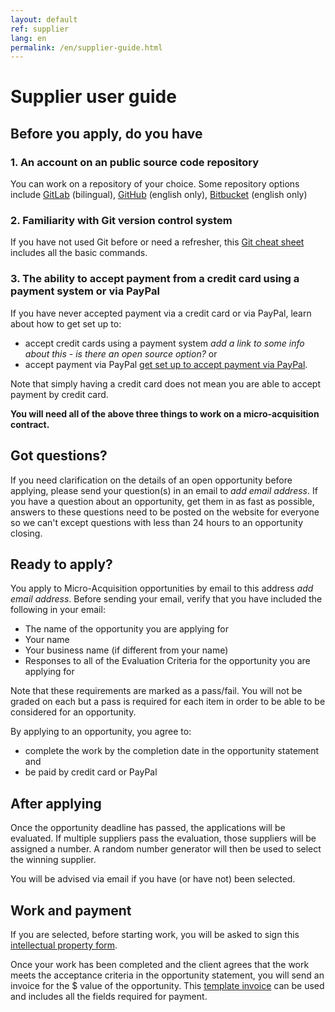 ```yaml
---
layout: default
ref: supplier
lang: en
permalink: /en/supplier-guide.html
---
```

# Supplier user guide

## Before you apply, do you have

### 1. An account on an public source code repository

You can work on a repository of your choice.
Some repository options include [GitLab](https://gitlab.com/) (bilingual), [GitHub](https://github.com.com/) (english only), [Bitbucket](https://bitbucket.org/) (english only)

### 2. Familiarity with Git version control system

If you have not used Git before or need a refresher, this [Git cheat sheet](https://training.github.com/downloads/github-git-cheat-sheet) includes all the basic commands.

### 3. The ability to accept payment from a credit card using a payment system or via PayPal

If you have never accepted payment via a credit card or via PayPal, learn about how to get set up to:

- accept credit cards using a payment system *add a link to some info about this - is there an open source option?* or
- accept payment via PayPal [get set up to accept payment via PayPal](https://www.paypal.com/ca/business/get-paid?kid=p42863580764&gclid=Cj0KCQiAyoeCBhCTARIsAOfpKxhGE1kaeCjl6C4w_xMLIHHGw-EWc9FgPpFUvZXgjFzH81ptH4MTBEgaAoYHEALw_wcB&gclsrc=aw.ds).

Note that simply having a credit card does not mean you are able to accept payment by credit card.

**You will need all of the above three things to work on a micro-acquisition contract.**

## Got questions?

If you need clarification on the details of an open opportunity before applying, please send your question(s) in an email to *add email address*.
If you have a question about an opportunity, get them in as fast as possible, answers to these questions need to be posted on the website for everyone so we can't except questions with less than 24 hours to an opportunity closing.

## Ready to apply?

You apply to Micro-Acquisition opportunities by email to this address *add email address*.
Before sending your email, verify that you have included the following in your email:

- The name of the opportunity you are applying for
- Your name
- Your business name (if different from your name)
- Responses to all of the Evaluation Criteria for the opportunity you are applying for

Note that these requirements are marked as a pass/fail.
You will not be graded on each but a pass is required for each item in order to be able to be considered for an opportunity.

<div class="well">By applying to an opportunity, you agree to:

<ul><li>complete the work by the completion date in the opportunity statement and</li>
<li>be paid by credit card or PayPal </li></ul></div>

## After applying

Once the opportunity deadline has passed, the applications will be evaluated.
If multiple suppliers pass the evaluation, those suppliers will be assigned a number.
A random number generator will then be used to select the winning supplier.

You will be advised via email if you have (or have not) been selected.

## Work and payment

If you are selected, before starting work, you will be asked to sign this [intellectual property form](terms.md).

Once your work has been completed and the client agrees that the work meets the acceptance criteria in the opportunity statement, you will send an invoice for the $ value of the opportunity. This [template invoice](../../assets/invoice_template.odt) can be used and includes all the fields required for payment.
